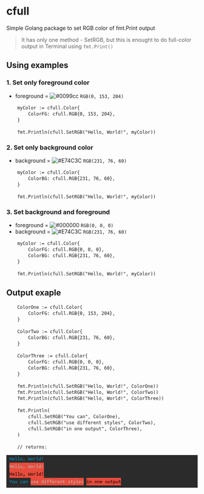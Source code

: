 # cfull
Simple Golang package to set RGB color of fmt.Print output

> It has only one method - SetRGB, but this is enought to do full-color output in Terminal using `fmt.Print()`

## Using examples

### 1. Set only foreground color 

- foreground = ![#0099cc](https://placehold.it/15/0099cc/000000?text=+) `RGB(0, 153, 204)`
    
```golang
    myColor := cfull.Color{
        ColorFG: cfull.RGB{0, 153, 204},
    }
  
    fmt.Println(cfull.SetRGB("Hello, World!", myColor))
 ```
 
 
 ### 2. Set only background color 

- background = ![#E74C3C](https://placehold.it/15/E74C3C/000000?text=+) `RGB(231, 76, 60)`
    
```golang
    myColor := cfull.Color{
        ColorBG: cfull.RGB{231, 76, 60},
    }
  
    fmt.Println(cfull.SetRGB("Hello, World!", myColor))
 ```
 
### 3. Set background and foreground 
- foreground = ![#000000](https://placehold.it/15/000000/000000?text=+) `RGB(0, 0, 0)`
- background = ![#E74C3C](https://placehold.it/15/E74C3C/000000?text=+) `RGB(231, 76, 60)`
    
```golang
    myColor := cfull.Color{
        ColorFG: cfull.RGB{0, 0, 0},
        ColorBG: cfull.RGB{231, 76, 60},
    }
  
    fmt.Println(cfull.SetRGB("Hello, World!", myColor))
 ```
## Output exaple
```golang
    ColorOne := cfull.Color{
        ColorFG: cfull.RGB{0, 153, 204},
    }

    ColorTwo := cfull.Color{
        ColorBG: cfull.RGB{231, 76, 60},
    }

    ColorThree := cfull.Color{
        ColorFG: cfull.RGB{0, 0, 0},
        ColorBG: cfull.RGB{231, 76, 60},
    }

    fmt.Println(cfull.SetRGB("Hello, World!", ColorOne))
    fmt.Println(cfull.SetRGB("Hello, World!", ColorTwo))
    fmt.Println(cfull.SetRGB("Hello, World!", ColorThree))

    fmt.Println(
        cfull.SetRGB("You can", ColorOne),
        cfull.SetRGB("use different styles", ColorTwo),
        cfull.SetRGB("in one output", ColorThree),
    )
  
    // returns:
```

![example](https://github.com/DERVdice/cfull/blob/master/Example.png)

